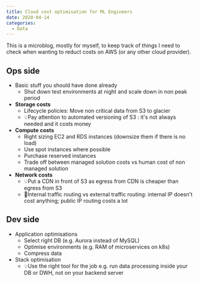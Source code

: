 ```yaml
---
title: Cloud cost optimisation for ML Engineers
date: 2020-04-14
categories:
  - Data
---
```


This is a microblog, mostly for myself, to keep track of things I need to check when wanting to reduct costs
on AWS (or any other cloud provider).

## Ops side

- Basic stuff you should have done already
  - Shut down test environments at night and scale down in non peak period
- **Storage costs**
  - Lifecycle policies: Move non critical data from S3 to glacier
  - 💡Pay attention to automated versioning of S3 : it's not always needed and it costs money
- **Compute costs**
  - Right sizing EC2 and RDS instances (downsize them if there is no load)
  - Use spot instances where possible
  - Purchase reserved instances
  - Trade off between managed solution costs vs human cost of non managed solution
- **Network costs**
  - 💡Put a CDN in front of S3 as egress from CDN is cheaper than egress from S3
  - 🚨Internal traffic routing vs external traffic routing: internal IP doesn't cost anything;
    public IP routing costs a lot

## Dev side

- Application optimisations
  - Select right DB (e.g. Aurora instead of MySQL)
  - Optimise environments (e.g. RAM of microservices on k8s)
  - Compress data
- Stack optimisation
  - 💡Use the right tool for the job
    e.g. run data processing inside your DB or DWH, not on your backend server
